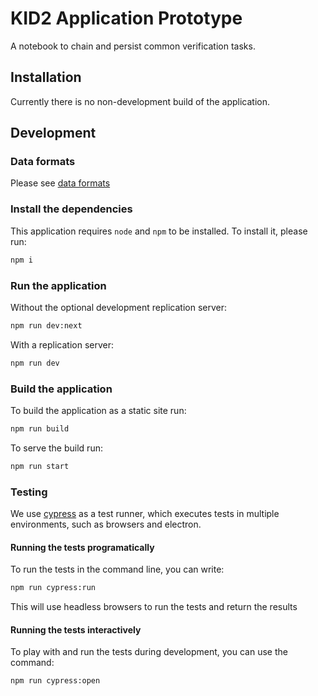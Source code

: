 # KID2 Application Prototype

A notebook to chain and persist common verification tasks.

## Installation

Currently there is no non-development build of the application.

## Development

### Data formats

Please see [data formats](./docs/data_formats.md)

### Install the dependencies

This application requires `node` and `npm` to be installed. To install it, please run:

```bash
npm i
```

### Run the application

Without the optional development replication server:

```bash
npm run dev:next
```

With a replication server:

```bash
npm run dev
```

### Build the application

To build the application as a static site run:

```bash
npm run build
```

To serve the build run:

```bash
npm run start
```

### Testing

We use [cypress](https://docs.cypress.io/guides/overview/why-cypress) as a test runner, which executes tests in multiple environments, such as browsers and electron.

#### Running the tests programatically

To run the tests in the command line, you can write:

```bash
npm run cypress:run
```

This will use headless browsers to run the tests and return the results

#### Running the tests interactively

To play with and run the tests during development, you can use the command:

```bash
npm run cypress:open
```
